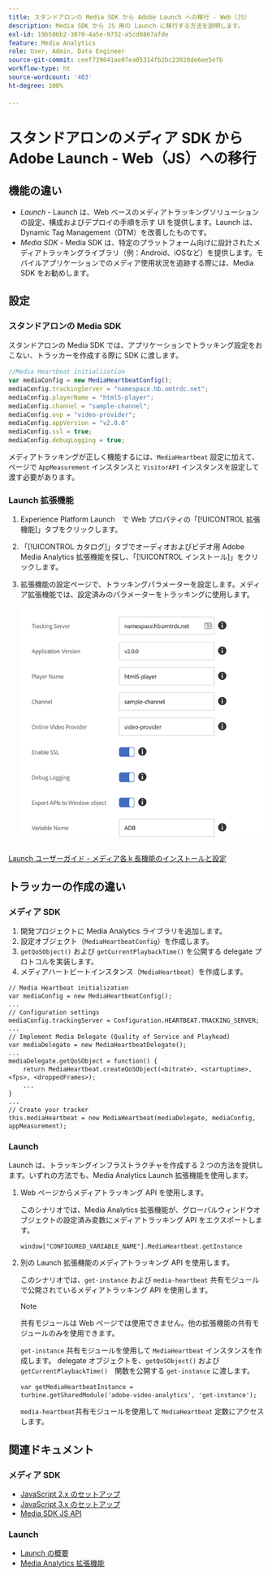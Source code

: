 ```yaml
---
title: スタンドアロンの Media SDK から Adobe Launch への移行 - Web（JS）
description: Media SDK から JS 用の Launch に移行する方法を説明します。
exl-id: 19b506b2-3070-4a5e-9732-a5cd0867afde
feature: Media Analytics
role: User, Admin, Data Engineer
source-git-commit: ceef739641ae07ea05314fb2bc23028de6ee5efb
workflow-type: ht
source-wordcount: '403'
ht-degree: 100%

---
```


# スタンドアロンのメディア SDK から Adobe Launch - Web（JS）への移行

## 機能の違い

* *Launch* - Launch は、Web ベースのメディアトラッキングソリューションの設定、構成およびデプロイの手順を示す UI を提供します。Launch は、Dynamic Tag Management（DTM）を改善したものです。
* *Media SDK* - Media SDK は、特定のプラットフォーム向けに設計されたメディアトラッキングライブラリ（例：Android、iOSなど）を提供します。モバイルアプリケーションでのメディア使用状況を追跡する際には、Media SDK をお勧めします。

## 設定

### スタンドアロンの Media SDK

スタンドアロンの Media SDK では、アプリケーションでトラッキング設定をおこない、トラッカーを作成する際に SDK に渡します。

```javascript
//Media Heartbeat initialization
var mediaConfig = new MediaHeartbeatConfig();
mediaConfig.trackingServer = "namespace.hb.omtrdc.net";
mediaConfig.playerName = "html5-player";
mediaConfig.channel = "sample-channel";
mediaConfig.ovp = "video-provider";
mediaConfig.appVersion = "v2.0.0"
mediaConfig.ssl = true;
mediaConfig.debugLogging = true;
```

メディアトラッキングが正しく機能するには、`MediaHeartbeat` 設定に加えて、ページで `AppMeasurement` インスタンスと `VisitorAPI` インスタンスを設定して渡す必要があります。

### Launch 拡張機能

1. Experience Platform Launch　で Web プロパティの「[!UICONTROL 拡張機能]」タブをクリックします。
1. 「[!UICONTROL カタログ]」タブでオーディオおよびビデオ用 Adobe Media Analytics 拡張機能を探し、「[!UICONTROL インストール]」をクリックします。
1. 拡張機能の設定ページで、トラッキングパラメーターを設定します。メディア拡張機能では、設定済みのパラメーターをトラッキングに使用します。

   ![](assets/launch_config_js.png)

[Launch ユーザーガイド - メディア各ｋ長機能のインストールと設定](https://experienceleague.adobe.com/docs/experience-platform/tags/extensions/adobe/media-analytics/overview.html?lang=ja#install-and-configure-the-ma-extension)

## トラッカーの作成の違い

### メディア SDK

1. 開発プロジェクトに Media Analytics ライブラリを追加します。
1. 設定オブジェクト（`MediaHeartbeatConfig`）を作成します。
1. `getQoSObject()` および `getCurrentPlaybackTime()` を公開する delegate プロトコルを実装します。
1. メディアハートビートインスタンス（`MediaHeartbeat`）を作成します。

```
// Media Heartbeat initialization
var mediaConfig = new MediaHeartbeatConfig();
...
// Configuration settings
mediaConfig.trackingServer = Configuration.HEARTBEAT.TRACKING_SERVER;
...
// Implement Media Delegate (Quality of Service and Playhead)
var mediaDelegate = new MediaHeartbeatDelegate();
...
mediaDelegate.getQoSObject = function() {
    return MediaHeartbeat.createQoSObject(<bitrate>, <startuptime>, <fps>, <droppedFrames>);
    ...
}
...
// Create your tracker
this.mediaHeartbeat = new MediaHeartbeat(mediaDelegate, mediaConfig, appMeasurement);
```

<!--  Dead Link - from 2019 - can't locate where this should go
[Media SDK - Tracker Creation](https://experienceleague.adobe.com/docs/media-analytics/using/sdk-implement/cookbook/sdk-vs-launch-qoe.html) -->

### Launch

Launch は、トラッキングインフラストラクチャを作成する 2 つの方法を提供します。いずれの方法でも、Media Analytics Launch 拡張機能を使用します。

1. Web ページからメディアトラッキング API を使用します。

   このシナリオでは、Media Analytics 拡張機能が、グローバルウィンドウオブジェクトの設定済み変数にメディアトラッキング API をエクスポートします。

   ```
   window["CONFIGURED_VARIABLE_NAME"].MediaHeartbeat.getInstance
   ```

1. 別の Launch 拡張機能のメディアトラッキング API を使用します。

   このシナリオでは、`get-instance` および `media-heartbeat` 共有モジュールで公開されているメディアトラッキング API を使用します。

   >[!NOTE]
   >
   >共有モジュールは Web ページでは使用できません。他の拡張機能の共有モジュールのみを使用できます。

   `get-instance` 共有モジュールを使用して `MediaHeartbeat` インスタンスを作成します。
delegate オブジェクトを、`getQoSObject()` および `getCurrentPlaybackTime()`　関数を公開する `get-instance` に渡します。

   ```
   var getMediaHeartbeatInstance =
   turbine.getSharedModule('adobe-video-analytics', 'get-instance');
   ```

   `media-heartbeat`共有モジュールを使用して `MediaHeartbeat` 定数にアクセスします。

## 関連ドキュメント

### メディア SDK

* [JavaScript 2.x のセットアップ](/help/sdk-implement/setup/setup-javascript/set-up-js-2.md)
* [JavaScript 3.x のセットアップ](/help/sdk-implement/setup/setup-javascript/set-up-js-3.md)
* [Media SDK JS API](https://adobe-marketing-cloud.github.io/media-sdks/reference/javascript/MediaHeartbeat.html)

### Launch

* [Launch の概要](https://experienceleague.adobe.com/docs/experience-platform/tags/home.html?lang=ja)
* [Media Analytics 拡張機能](https://experienceleague.adobe.com/docs/experience-platform/tags/extensions/adobe/media-analytics/overview.html?lang=ja)

